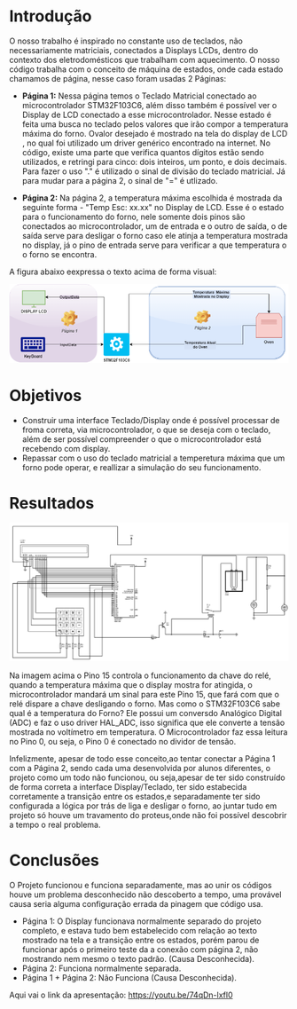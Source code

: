 # Introdução

O nosso trabalho é inspirado no constante uso de teclados, não necessariamente matriciais, conectados a Displays LCDs, dentro do contexto dos eletrodomésticos que trabalham com aquecimento. O nosso código trabalha com o conceito de máquina de estados, onde cada estado chamamos de página, nesse caso foram usadas 2 Páginas:

* **Página 1:** Nessa página temos o Teclado Matricial conectado ao microcontrolador STM32F103C6, além disso também é possível ver o Display de LCD conectado a esse
microcontrolador. Nesse estado é feita uma busca no teclado pelos valores que irão compor a temperatura máxima do forno. Ovalor desejado é mostrado na tela do display de LCD
, no qual foi utilizado um driver genérico encontrado na internet. No código, existe uma parte que verifica quantos dígitos estão sendo utilizados, e retringi para cinco: 
dois inteiros, um ponto, e dois decimais. Para fazer o uso "." é utilizado o sinal de divisão do teclado matricial. Já para mudar para a página 2, o sinal de "=" é utlizado.

* **Página 2:** Na página 2, a temperatura máxima escolhida é mostrada da seguinte forma - "Temp Esc: xx.xx" no Display de LCD. Esse é o estado para o funcionamento do forno,
nele somente dois pinos são conectados ao microcontrolador, um de entrada e o outro de saída, o de saída serve para desligar o forno caso ele atinja a temperatura 
mostrada no display, já o pino de entrada serve para verificar a que temperatura o o forno se encontra.

A figura abaixo eexpressa o texto acima de forma visual:

![Esquema do Projeto](https://github.com/matheus123deimos/Trabalho2_Micropr/blob/main/Projeto%20Micro.png)

# Objetivos

* Construir uma interface Teclado/Display onde é possível processar de froma correta, via microcontrolador, o que se deseja com o teclado, além de ser possível compreender o que o microcontrolador está recebendo com display.
* Repassar com o uso do teclado matricial a temperetura máxima que um forno pode operar, e reallizar a simulação do seu funcionamento.

# Resultados 

![Esquema do Projeto](https://github.com/matheus123deimos/Trabalho2_Micropr/blob/main/sch/ProjetoFinal.jpg)

Na imagem acima o Pino 15 controla o funcionamento da chave do relé, quando a temperatura máxima que o display mostra for atingida, o microcontrolador mandará um sinal para este Pino 15, que fará com que o relé dispare a chave desligando o forno. Mas como o STM32F103C6 sabe qual é a temperatura do Forno? Ele possui um conversdo Analógico Digital (ADC) e faz o uso driver HAL_ADC, isso significa que ele converte a tensão mostrada no voltímetro em temperatura. O Microcontrolador faz essa leitura no Pino 0, ou seja, o Pino 0 é conectado no dividor de tensão.

Infelizmente, apesar de todo esse conceito,ao tentar conectar a Página 1 com a Página 2, sendo cada uma desenvolvida por alunos diferentes, o projeto como um todo não funcionou, ou seja,apesar de ter sido construído de forma correta a interface Display/Teclado, ter sido estabecida corretamente a transição entre os estados,e separadamente ter sido configurada a lógica por trás de liga e desligar o forno, ao juntar tudo em projeto só houve um travamento do proteus,onde não foi possível descobrir a tempo o real problema.

# Conclusões

O Projeto funcionou e funciona separadamente, mas ao unir os códigos houve um problema desconhecido não descoberto a tempo, uma provável causa seria alguma
configuração errada da pinagem que código usa.

* Página 1: O Display funcionava normalmente separado do projeto completo, e estava tudo bem estabelecido com relação ao texto mostrado na tela e a transição entre os estados, porém parou de funcionar após o primeiro teste da a conexão com página 2, não mostrando nem mesmo o texto padrão. (Causa Desconhecida).
* Página 2: Funciona normalmente separada.
* Página 1 + Página 2: Não Funciona (Causa Desconhecida).

Aqui vai o link da apresentação: https://youtu.be/74qDn-lxfl0
